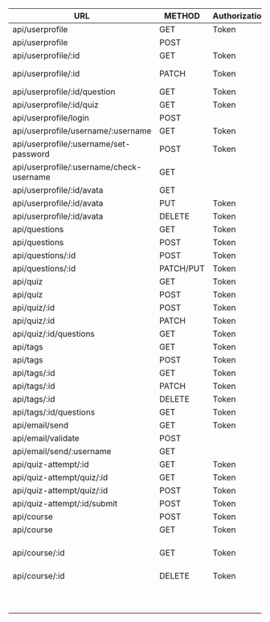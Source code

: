 | URL                                      | METHOD    | Authorization | Permission                   | Detail |
| ---------------------------------------- | --------- | ------------- | ---------------------------- | ------ |
| api/userprofile                          | GET       | Token         | IsAdminUser                  |        |
| api/userprofile                          | POST      |               | AllowAny                     |        |
| api/userprofile/:id                      | GET       | Token         | IsAuthenticated              |        |
| api/userprofile/:id                      | PATCH     | Token         | IsAdminUser; IsOwner         |        |
| api/userprofile/:id/question             | GET       | Token         | IsAuthenticated              |        |
| api/userprofile/:id/quiz                 | GET       | Token         | IsAuthenticated              |        |
| api/userprofile/login                    | POST      |               | AllowAny                     |        |
| api/userprofile/username/:username       | GET       | Token         | IsAuthenticated              |        |
| api/userprofile/:username/set-password   | POST      | Token         | IsAdminUser; IsOwner         |        |
| api/userprofile/:username/check-username | GET       |               | AllowAny                     |        |
| api/userprofile/:id/avata                | GET       |               | AllowAny                     |        |
| api/userprofile/:id/avata                | PUT       | Token         | IsOwner                      |        |
| api/userprofile/:id/avata                | DELETE    | Token         | IsOwner                      |        |
| api/questions                            | GET       | Token         | IsAuthenticated              |        |
| api/questions                            | POST      | Token         | IsAuthenticated              |        |
| api/questions/:id                        | POST      | Token         | IsAuthenticated              |        |
| api/questions/:id                        | PATCH/PUT | Token         | IsOwner                      |        |
| api/quiz                                 | GET       | Token         | IsAuthenticated              |        |
| api/quiz                                 | POST      | Token         | IsAuthenticated              |        |
| api/quiz/:id                             | POST      | Token         | IsAuthenticated              |        |
| api/quiz/:id                             | PATCH     | Token         | IsOwner                      |        |
| api/quiz/:id/questions                   | GET       | Token         | IsAuthenticated              |        |
| api/tags                                 | GET       | Token         | IsAuthenticated              |        |
| api/tags                                 | POST      | Token         | IsAuthenticated              |        |
| api/tags/:id                             | GET       | Token         | IsAuthenticated              |        |
| api/tags/:id                             | PATCH     | Token         | IsAuthenticated              |        |
| api/tags/:id                             | DELETE    | Token         | IsAdminUser                  |        |
| api/tags/:id/questions                   | GET       | Token         | IsAuthenticated              |        |
| api/email/send                           | GET       | Token         | IsAuthenticated              |        |
| api/email/validate                       | POST      |               | AllowAny                     |        |
| api/email/send/:username                 | GET       |               | AllowAny                     |        |
| api/quiz-attempt/:id                     | GET       | Token         | IsAuthenticated              |        |
| api/quiz-attempt/quiz/:id                | GET       | Token         | IsAuthenticated              |        |
| api/quiz-attempt/quiz/:id                | POST      | Token         | IsAuthenticated              |        |
| api/quiz-attempt/:id/submit              | POST      | Token         | IsOwner                      |        |
| api/course                               | POST      | Token         | IsAdminUser                  |        |
| api/course                               | GET       | Token         | IsAdminUser                  |        |
| api/course/:id                           | GET       | Token         | Course's groups; IsAdminUser |        |
| api/course/:id                           | DELETE    | Token         | IsAdminUser                  |        |
|                                          |           |               |                              |        |
|                                          |           |               |                              |        |
|                                          |           |               |                              |        |
|                                          |           |               |                              |        |
|                                          |           |               |                              |        |
|                                          |           |               |                              |        |
|                                          |           |               |                              |        |
|                                          |           |               |                              |        |
|                                          |           |               |                              |        |
|                                          |           |               |                              |        |